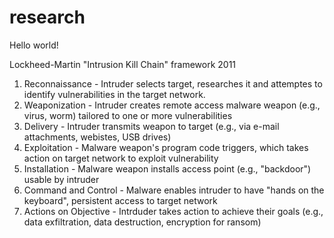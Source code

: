 # research

Hello world!

Lockheed-Martin "Intrusion Kill Chain" framework 2011
1. Reconnaissance       - Intruder selects target, researches it and attemptes to identify vulnerabilities in the target network.
2. Weaponization        - Intruder creates remote access malware weapon (e.g., virus, worm) tailored to one or more vulnerabilities
3. Delivery             - Intruder transmits weapon to target (e.g., via e-mail attachments, webistes, USB drives)
4. Exploitation         - Malware weapon's program code triggers, which takes action on target network to exploit vulnerability
5. Installation         - Malware weapon installs access point (e.g., "backdoor") usable by intruder
6. Command and Control  - Malware enables intruder to have "hands on the keyboard", persistent access to target network
7. Actions on Objective - Intrduder takes action to achieve their goals (e.g., data exfiltration, data destruction, encryption for ransom)
